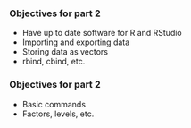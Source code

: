 <h3>Objectives for part 2 </h3>
<ul><li>Have up to date software for R and RStudio
<li>Importing and exporting data
<li>Storing data as vectors
<li> rbind, cbind, etc. </ul>
<h3>Objectives for part 2</h3>
<ul><li>Basic commands
<li>Factors, levels, etc. </ul>
